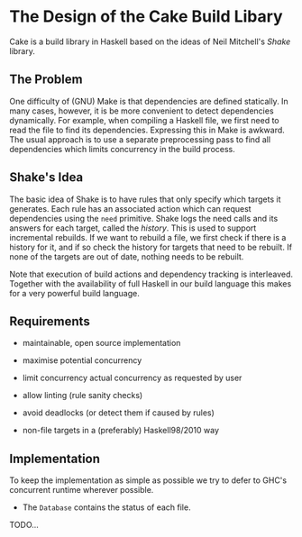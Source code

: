 # The Design of the Cake Build Libary

Cake is a build library in Haskell based on the ideas of Neil
Mitchell's *Shake* library.


## The Problem

One difficulty of (GNU) Make is that dependencies are defined
statically.  In many cases, however, it is be more convenient to
detect dependencies dynamically.  For example, when compiling a
Haskell file, we first need to read the file to find its dependencies.
Expressing this in Make is awkward.  The usual approach is to use a
separate preprocessing pass to find all dependencies which limits
concurrency in the build process.


## Shake's Idea

The basic idea of Shake is to have rules that only specify which
targets it generates.  Each rule has an associated action which can
request dependencies using the `need` primitive.  Shake logs the need
calls and its answers for each target, called the *history*.  This is
used to support incremental rebuilds.  If we want to rebuild a file,
we first check if there is a history for it, and if so check the
history for targets that need to be rebuilt.  If none of the targets
are out of date, nothing needs to be rebuilt.

Note that execution of build actions and dependency tracking is
interleaved.  Together with the availability of full Haskell in our
build language this makes for a very powerful build language.


## Requirements

  - maintainable, open source implementation

  - maximise potential concurrency

  - limit concurrency actual concurrency as requested by user

  - allow linting (rule sanity checks)

  - avoid deadlocks (or detect them if caused by rules)

  - non-file targets in a (preferably) Haskell98/2010 way


## Implementation

To keep the implementation as simple as possible we try to defer to
GHC's concurrent runtime wherever possible.

  - The `Database` contains the status of each file.

TODO...